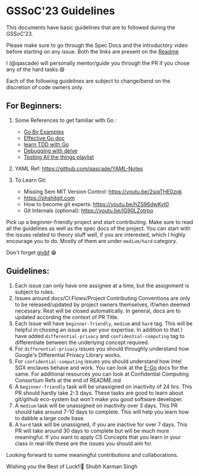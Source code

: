# GSSoC'23 Guidelines 

This documents have basic guidelines that are to followed during the GSSoC'23. 

Please make sure to go through the Spec Docs and the introductory video before starting on any issue. Both the links are present on the [Readme](/README.md)

I (@qascade) will personally mentor/guide you through the PR if you chose any of the hard tasks.😄

Each of the following guidelines are subject to change/bend on the discretion of code owners only. 

## For Beginners:

1. Some References to get familiar with Go :
    - [Go By Examples](https://gobyexample.com/)
    - [Effective Go doc](https://go.dev/doc/effective_go)
    - [learn TDD with Go](https://quii.gitbook.io/learn-go-with-tests/)
    - [Debugging with delve](https://youtu.be/a1SneuI65O0_)
    - [Testing All the things playlist](https://www.youtube.com/playlist?list=PLtFquUj7IL8VpSL98BTvl3lnD8HS4NGlA)
       
2. YAML Ref: https://github.com/qascade/YAML-Notes 
3. To Learn Git: 
    - Missing Sem MIT Version Control: https://youtu.be/2sjqTHE0zok 
    - https://ohshitgit.com
    - How to become git experts: https://youtu.be/hZS96dwKvt0
    - Git Internals (optional): https://youtu.be/lG90LZotrpo 

Pick up a beginner-friendly project and start contributing. Make sure to read all the guidelines as well as the spec docs of the project. You can start with the issues related to theory stuff well, if you are interested, which I highly encourage you to do. Mostly of them are under `medium/hard` category.  

Don't forget [giybf](https://giybf.com) 😁

## Guidelines: 

1. Each issue can only have one assignee at a time, but the assignment is subject to rules. 
2. Issues around docs/CI Flows/Project Contributing Conventions are only to be released/updated by project owners themselves, if/when deemed necessary. Rest will be closed automatically. 
In general, docs are to updated according the context of PR Title.
3. Each Issue will have `beginner-friendly`, `medium` and `hard` tag. This will be helpful in chosing an issue as per your expertise. In addition to that I have added `differential-privacy` and `confidential-computing` tag to differentiate between the underlying concept required. 
4. For `differential-privacy` issues you should throughly understand how Google's Differential Privacy Library works. 
5. For `confidential-computing` issues you should understand how Intel SGX enclaves behave and work. You can look at the [E-Go](https://github.com/edgelesssys/ego) docs for the same. For additional resources you can look at Confidential Computing Consortium Refs at the end of README.md
6. A `beginner-friendly` task will be unassigned on inactivity of 24 hrs. This PR should hardly take 2-3 days. These tasks are good to learn about git/github eco-system but won't make you good software developer. 
7. A `medium` task will be unassigned on inactivity over 3 days. This PR should take around 7-10 days to complete. This will help you learn how to dabble a large code base.
8. A `hard` task will be unassigned, if you are inactive for over 7 days. This PR will take around 30 days to complete but will be much more meaningful. If you want to apply CS Concepts that you learn in your class in real-life these are the issues you should aim for. 

Looking forward to some meaningful contributions and collaborations. 

Wishing you the Best of Luck!!🚀
Shubh Karman Singh 
